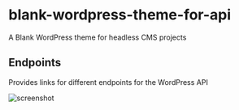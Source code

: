 # blank-wordpress-theme-for-api
A Blank WordPress theme for headless CMS projects

## Endpoints
Provides links for different endpoints for the WordPress API

![screenshot](https://github.com/adamrasheed/blank-wordpress-theme-for-api/theme-screenshot.png)
